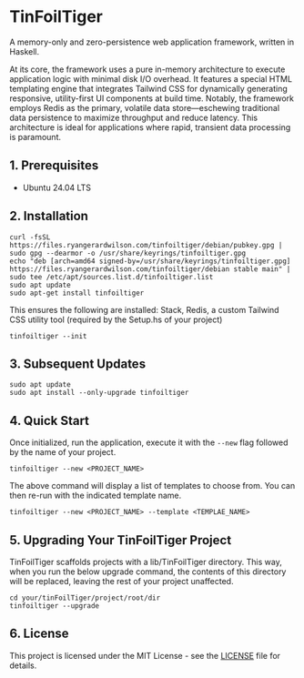 # TinFoilTiger

A memory-only and zero-persistence web application framework, written in Haskell.

At its core, the framework uses a pure in-memory architecture to execute application logic with minimal disk I/O overhead. It features a special HTML templating engine that integrates Tailwind CSS for dynamically generating responsive, utility-first UI components at build time. Notably, the framework employs Redis as the primary, volatile data store—eschewing traditional data persistence to maximize throughput and reduce latency. This architecture is ideal for applications where rapid, transient data processing is paramount.

## 1. Prerequisites

- Ubuntu 24.04 LTS

## 2. Installation

    curl -fsSL https://files.ryangerardwilson.com/tinfoiltiger/debian/pubkey.gpg | sudo gpg --dearmor -o /usr/share/keyrings/tinfoiltiger.gpg
    echo "deb [arch=amd64 signed-by=/usr/share/keyrings/tinfoiltiger.gpg] https://files.ryangerardwilson.com/tinfoiltiger/debian stable main" | sudo tee /etc/apt/sources.list.d/tinfoiltiger.list
    sudo apt update
    sudo apt-get install tinfoiltiger

This ensures the following are installed: Stack, Redis, a custom Tailwind CSS utility tool (required by the Setup.hs of your project)

    tinfoiltiger --init

## 3. Subsequent Updates

    sudo apt update
    sudo apt install --only-upgrade tinfoiltiger

## 4. Quick Start

Once initialized, run the application, execute it with the `--new` flag followed by the name of your project.

    tinfoiltiger --new <PROJECT_NAME>

The above command will display a list of templates to choose from. You can then re-run with the indicated template name.

    tinfoiltiger --new <PROJECT_NAME> --template <TEMPLAE_NAME>

## 5. Upgrading Your TinFoilTiger Project

TinFoilTiger scaffolds projects with a lib/TinFoilTiger directory. This way, when you run the below upgrade command, the contents of this directory will be replaced, leaving the rest of your project unaffected.

    cd your/tinFoilTiger/project/root/dir
    tinfoiltiger --upgrade

## 6. License

This project is licensed under the MIT License - see the [LICENSE](LICENSE) file for details.



